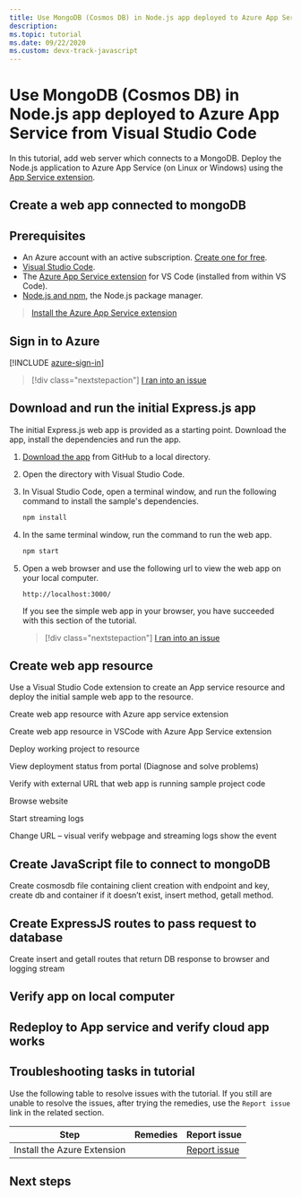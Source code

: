 ```yaml
---
title: Use MongoDB (Cosmos DB) in Node.js app deployed to Azure App Service from Visual Studio Code
description:
ms.topic: tutorial
ms.date: 09/22/2020
ms.custom: devx-track-javascript
---
```


# Use MongoDB (Cosmos DB) in Node.js app deployed to Azure App Service from Visual Studio Code

In this tutorial, add web server which connects to a MongoDB. Deploy the Node.js application to Azure App Service (on Linux or Windows) using the [App Service extension](https://marketplace.visualstudio.com/items?itemName=ms-azuretools.vscode-azureappservice).

## Create a web app connected to mongoDB



## Prerequisites

- An Azure account with an active subscription. [Create one for free](https://azure.microsoft.com/free/?utm_source=campaign&utm_campaign=vscode-tutorial-appservice-extension&mktingSource=vscode-tutorial-appservice-extension).
- [Visual Studio Code](https://code.visualstudio.com/).
- The [Azure App Service extension](https://marketplace.visualstudio.com/items?itemName=ms-azuretools.vscode-azureappservice) for VS Code (installed from within VS Code).
- [Node.js and npm](https://nodejs.org/en/download), the Node.js package manager.

> <a class="tutorial-install-extension-btn" href="https://marketplace.visualstudio.com/items?itemName=ms-azuretools.vscode-azureappservice">Install the Azure App Service extension</a>

## Sign in to Azure

[!INCLUDE [azure-sign-in](includes/azure-sign-in.md)]

> [!div class="nextstepaction"]
> [I ran into an issue](#troubleshooting-tasks-in-tutorial)

## Download and run the initial Express.js app

The initial Express.js web app is provided as a starting point. Download the app, install the dependencies and run the app.

1. [Download the app]() from GitHub to a local directory.
1. Open the directory with Visual Studio Code.
1. In Visual Studio Code, open a terminal window, and run the following command to install the sample's dependencies.

    ```javascript
    npm install
    ```

1. In the same terminal window, run the command to run the web app.

    ```javascript
    npm start
    ```

1. Open a web browser and use the following url to view the web app on your local computer.

    ```url
    http://localhost:3000/
    ```

    If you see the simple web app in your browser, you have succeeded with this section of the tutorial.

    > [!div class="nextstepaction"]
    > [I ran into an issue](#troubleshooting-tasks-in-tutorial)

## Create web app resource

Use a Visual Studio Code extension to create an App service resource and deploy the initial sample web app to the resource. 

Create web app resource with Azure app service extension

Create web app resource in VSCode with Azure App Service extension

Deploy working project to resource

View deployment status from portal (Diagnose and solve problems)

Verify with external URL that web app is running sample project code

Browse website

Start streaming logs

Change URL – visual verify webpage and streaming logs show the event

## Create JavaScript file to connect to mongoDB

Create cosmosdb file containing client creation with endpoint and key, create db and container if it doesn’t exist, insert method, getall method.

## Create ExpressJS routes to pass request to database

Create insert and getall routes that return DB response to browser and logging stream

## Verify app on local computer

## Redeploy to App service and verify cloud app works

## Troubleshooting tasks in tutorial

Use the following table to resolve issues with the tutorial. If you still are unable to resolve the issues, after trying the remedies, use the `Report issue` link in the related section.

|Step|Remedies|Report issue|
|--|--|--|
|Install the Azure Extension||[Report issue](https://www.research.net/r/PWZWZ52?tutorial=tutorial-azure-web-app-with-cosmosdb&step=install-vscode-extension-for-azure)|

## Next steps